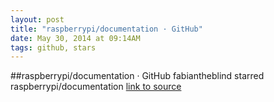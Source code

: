 ```yaml
---
layout: post
title: "raspberrypi/documentation · GitHub"
date: May 30, 2014 at 09:14AM
tags: github, stars
---
```

##raspberrypi/documentation · GitHub
fabiantheblind starred raspberrypi/documentation
[link to source](http://ift.tt/1pnOooB) 
